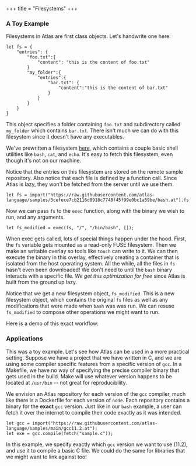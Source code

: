 +++
title = "Filesystems"
+++

### A Toy Example

Filesystems in Atlas are first class objects. Let's handwrite one here:

```
let fs = {
    "entries": {
        "foo.txt":{
            "content": "this is the content of foo.txt"
        }
        "my_folder":{
            "entries":{
                "bar.txt": {
                    "content":"this is the content of bar.txt"
                }
            }
        }
    }
}
```

This object specifies a folder containing `foo.txt` and subdirectory called `my_folder` which contains `bar.txt`.
There isn't much we can do with this filesystem since it doesn't have any executables.

We've prewritten a filesystem [here](https://raw.githubusercontent.com/atlas-language/samples/3cefece7cb2116d8918c7748f45f99e0bc1a59be/bash.at), which contains a couple basic shell utilities like `bash`, `cat`, and `echo`.
It's easy to fetch this filesystem, even though it's not on our machine.

Notice that the entries on this filesystem are stored on the remote sample repository. Also notice that each file is
defined by a function call. Since Atlas is lazy, they won't be fetched from the server until we use them.

```
let fs = import("https://raw.githubusercontent.com/atlas-language/samples/3cefece7cb2116d8918c7748f45f99e0bc1a59be/bash.at").fs;
```

Now we can pass `fs` to the `exec` function, along with the binary we wish to run, and any arguments.

```let fs_modified = exec(fs, "/", "/bin/bash", []);```

When exec gets called, lots of special things happen under the hood. 
First, the `fs` variable gets mounted as a read-only FUSE filesystem. 
Then we make an writable overlay so tools like `touch` can write to it. 
We can then execute the binary in this overlay, effectively creating a container that is isolated from the host operating system.
All the while, all the files in `fs` hasn't even been downloaded!
We don't need to until the `bash` binary interacts with a specific file. *We get this optimization for free*
since Atlas is built from the ground up lazy.

Notice that we get a new filesystem object, `fs_modified`. This is a new filesystem object, which contains
the original `fs` files as well as any modifications that were made when `bash` was was run. We can resuse
`fs_modified` to compose other operations we might want to run.

Here is a demo of this exact workflow:

<script src="https://asciinema.org/a/1FODZaoDtGNjuaDVDVvYzJVsg.js" id="asciicast-1FODZaoDtGNjuaDVDVvYzJVsg" async></script>

### Applications

This was a toy example. Let's see how Atlas can be used in a more practical setting.
Suppose we have a project that we have written in C, and we are using some compiler specific features
from a specific version of `gcc`. In a Makefile, we have no way of specifying the precise compiler
binary that gets used in the build. Make will use whatever version happens to be located at `/usr/bin` --
not great for reproducibility.

We envision an Atlas repository for each version of the `gcc` compiler, much like there is a Dockerfile for
each version of `node`. Each repository contains a binary for the **exact** `gcc` version. Just like in our `bash`
example, a user can fetch it over the internet to compile their code exactly as it was intended.

```
let gcc = import("https://raw.githubusercontent.com/atlas-language/samples/main/gcc11.2.at");
let exe = gcc.compile(fetch("sample.c"));
```

In this example, we specify exactly which `gcc` version we want to use (11.2), and use it to compile
a basic C file. We could do the same for libraries that we might want to link against too!
